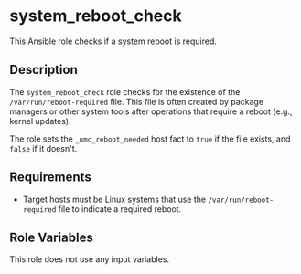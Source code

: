 # system_reboot_check

This Ansible role checks if a system reboot is required.

## Description

The `system_reboot_check` role checks for the existence of the `/var/run/reboot-required` file. This file is often created by package managers or other system tools after operations that require a reboot (e.g., kernel updates).

The role sets the `_umc_reboot_needed` host fact to `true` if the file exists, and `false` if it doesn't.

## Requirements

- Target hosts must be Linux systems that use the `/var/run/reboot-required` file to indicate a required reboot.

## Role Variables

This role does not use any input variables.
